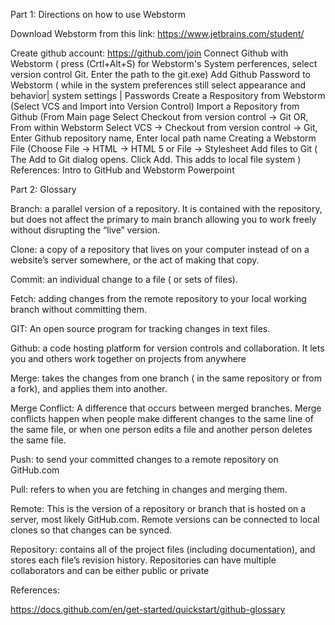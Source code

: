 Part 1: Directions on how to use Webstorm


Download Webstorm from this link: https://www.jetbrains.com/student/

Create github account: https://github.com/join
Connect Github with Webstorm ( press (Crtl+Alt+S) for Webstorm's System perferences, select version control Git. Enter the path to the git.exe)
Add Github Password to Webstorm ( while in the system preferences still select appearance and behavior| system settings | Passwords
Create a Respository from Webstorm (Select VCS and Import into Version Control)
Import a Repository from Github (From Main page Select Checkout from version control -> Git OR, From within Webstorm Select VCS -> Checkout from version control -> Git, Enter Github repository name, Enter local path name
Creating a Webstorm File (Choose File -> HTML -> HTML 5 or File -> Stylesheet
Add files to Git ( The Add to Git dialog opens. Click Add. This adds to local file system )
References: Intro to GitHub and Webstorm Powerpoint

Part 2: Glossary


Branch: a parallel version of a repository. It is contained with the repository, but does not affect the primary to main branch allowing you to work freely without disrupting the “live” version.

Clone: a copy of a repository that lives on your computer instead of on a website’s server somewhere, or the act of making that copy.

Commit: an individual change to a file ( or sets of files).

Fetch: adding changes from the remote repository to your local working branch without committing them.

GIT: An open source program for tracking changes in text files.

Github: a code hosting platform for version controls and collaboration. It lets you and others work together on projects from anywhere

Merge: takes the changes from one branch ( in the same repository or from a fork), and applies them into another.

Merge Conflict: A difference that occurs between merged branches. Merge conflicts happen when people make different changes to the same line of the same file, or when one person edits a file and another person deletes the same file.

Push: to send your committed changes to a remote repository on GitHub.com

Pull: refers to when you are fetching in changes and merging them.

Remote: This is the version of a repository or branch that is hosted on a server, most likely GitHub.com. Remote versions can be connected to local clones so that changes can be synced.

Repository: contains all of the project files (including documentation), and stores each file’s revision history. Repositories can have multiple collaborators and can be either public or private

References:

https://docs.github.com/en/get-started/quickstart/github-glossary
